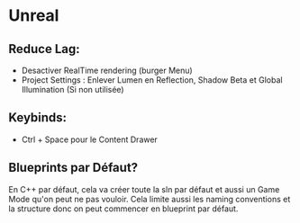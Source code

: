 # Unreal

## Reduce Lag:

* Desactiver RealTime rendering (burger Menu)
* Project Settings : Enlever Lumen en Reflection, Shadow Beta et Global Illumination (Si non utilisée)

## Keybinds:

* Ctrl + Space pour le Content Drawer

## Blueprints par Défaut?

En C++ par défaut, cela va créer toute la sln par défaut et aussi un Game Mode qu'on peut ne pas vouloir. Cela limite aussi les naming conventions et la structure donc on peut commencer en blueprint par défaut.

